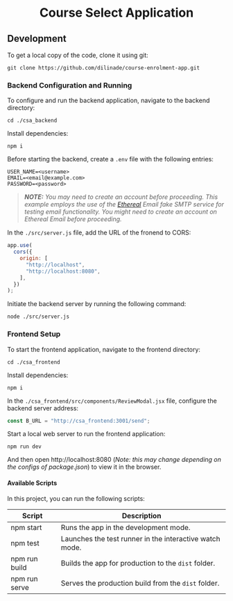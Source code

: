 <h1 align="center">
  Course Select Application
</h1>

## Development

To get a local copy of the code, clone it using git:

```
git clone https://github.com/dilinade/course-enrolment-app.git
```

### Backend Configuration and Running

To configure and run the backend application, navigate to the backend directory:

```
cd ./csa_backend
```

Install dependencies:

```
npm i
```

Before starting the backend, create a `.env` file with the following entries:

```
USER_NAME=<username>
EMAIL=<email@example.com>
PASSWORD=<password>
```

> **_NOTE:_** _You may need to create an account before proceeding. This example employs the use of the [Ethereal](https://ethereal.email/) Email fake SMTP service for testing email functionality. You might need to create an account on Ethereal Email before proceeding._

In the `./src/server.js` file, add the URL of the fronend to CORS:

```js
app.use(
  cors({
    origin: [
      "http://localhost",
      "http://localhost:8080",
    ],
  })
);
```

Initiate the backend server by running the following command:

```
node ./src/server.js
```
>

### Frontend Setup

To start the frontend application, navigate to the frontend directory:

```
cd ./csa_frontend
```

Install dependencies:

```
npm i
```

In the `./csa_frontend/src/components/ReviewModal.jsx` file, configure the backend server address:

```js
const B_URL = "http://csa_frontend:3001/send";
```

Start a local web server to run the frontend application:

```
npm run dev
```

And then open http://localhost:8080 (_Note: this may change depending on the configs of package.json_) to view it in the browser.

#### Available Scripts

In this project, you can run the following scripts:

| Script        | Description                                             |
| ------------- | ------------------------------------------------------- |
| npm start     | Runs the app in the development mode.                   |
| npm test      | Launches the test runner in the interactive watch mode. |
| npm run build | Builds the app for production to the `dist` folder.     |
| npm run serve | Serves the production build from the `dist` folder.     |
